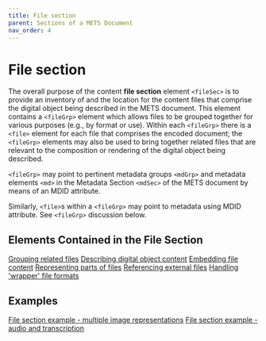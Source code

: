 ```yaml
---
title: File section
parent: Sections of a METS Document
nav_order: 4
---
```

# File section

The overall purpose of the content **file section** element `<fileSec>`
is to provide an inventory of and the location for the content files
that comprise the digital object being described in the METS document.
This element contains a `<fileGrp>` element which allows files to be
grouped together for various purposes (e.g., by format or use). Within
each `<fileGrp>` there is a `<file>` element for each file that
comprises the encoded document; the `<fileGrp>` elements may also be
used to bring together related files that are relevant to the
composition or rendering of the digital object being described.

`<fileGrp>` may point to pertinent metadata groups `<mdGrp>` and
metadata elements `<md>` in the Metadata Section `<mdSec>` of the METS
document by means of an MDID attribute.

Similarly, `<file>`s within a `<fileGrp>` may point to metadata using
MDID attribute. See `<fileGrp>` discussion below.

## Elements Contained in the File Section

[Grouping related files](../howto/fileGrp.md)
[Describing digital object content](../howto/file.md)
[Embedding file content](../howto/FContent.md)
[Representing parts of files](../howto/stream.md)
[Referencing external files](../howto/FLocat.md)
[Handling 'wrapper' file formats](../howto/transformFile.md)
## Examples

[File section example - multiple image representations](../howto/fileSec_example_images.md)
[File section example - audio and transcription](../howto/fileSec_example_audio.md)
